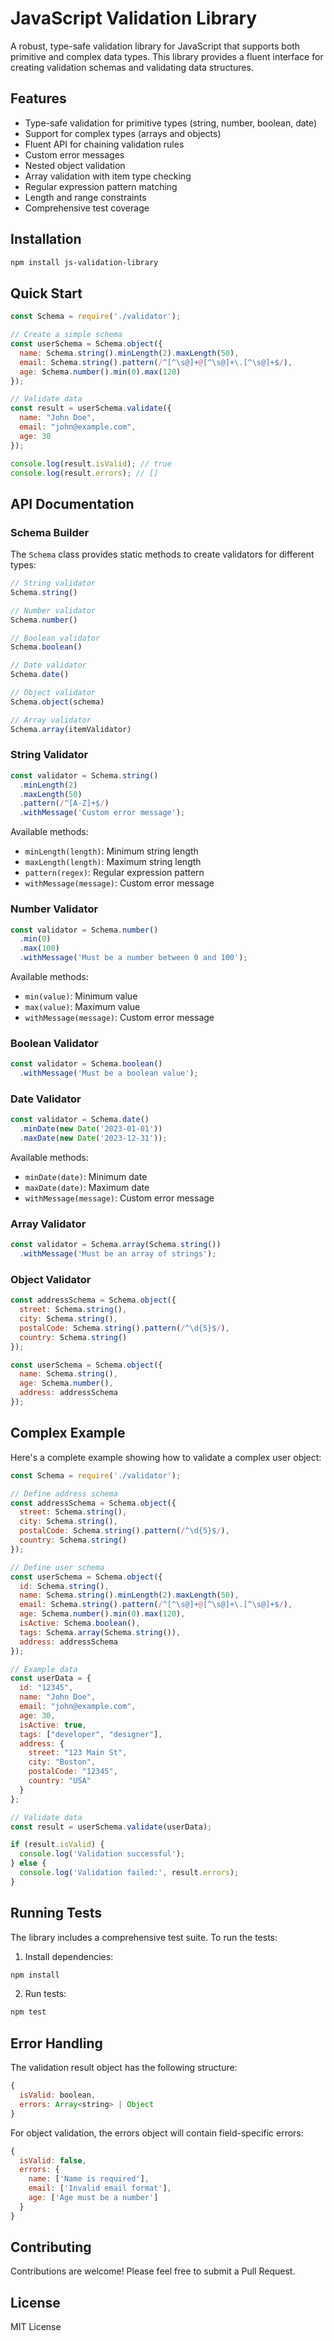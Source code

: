 # JavaScript Validation Library

A robust, type-safe validation library for JavaScript that supports both primitive and complex data types. This library provides a fluent interface for creating validation schemas and validating data structures.

## Features

- Type-safe validation for primitive types (string, number, boolean, date)
- Support for complex types (arrays and objects)
- Fluent API for chaining validation rules
- Custom error messages
- Nested object validation
- Array validation with item type checking
- Regular expression pattern matching
- Length and range constraints
- Comprehensive test coverage

## Installation

```bash
npm install js-validation-library
```

## Quick Start

```javascript
const Schema = require('./validator');

// Create a simple schema
const userSchema = Schema.object({
  name: Schema.string().minLength(2).maxLength(50),
  email: Schema.string().pattern(/^[^\s@]+@[^\s@]+\.[^\s@]+$/),
  age: Schema.number().min(0).max(120)
});

// Validate data
const result = userSchema.validate({
  name: "John Doe",
  email: "john@example.com",
  age: 30
});

console.log(result.isValid); // true
console.log(result.errors); // []
```

## API Documentation

### Schema Builder

The `Schema` class provides static methods to create validators for different types:

```javascript
// String validator
Schema.string()

// Number validator
Schema.number()

// Boolean validator
Schema.boolean()

// Date validator
Schema.date()

// Object validator
Schema.object(schema)

// Array validator
Schema.array(itemValidator)
```

### String Validator

```javascript
const validator = Schema.string()
  .minLength(2)
  .maxLength(50)
  .pattern(/^[A-Z]+$/)
  .withMessage('Custom error message');
```

Available methods:
- `minLength(length)`: Minimum string length
- `maxLength(length)`: Maximum string length
- `pattern(regex)`: Regular expression pattern
- `withMessage(message)`: Custom error message

### Number Validator

```javascript
const validator = Schema.number()
  .min(0)
  .max(100)
  .withMessage('Must be a number between 0 and 100');
```

Available methods:
- `min(value)`: Minimum value
- `max(value)`: Maximum value
- `withMessage(message)`: Custom error message

### Boolean Validator

```javascript
const validator = Schema.boolean()
  .withMessage('Must be a boolean value');
```

### Date Validator

```javascript
const validator = Schema.date()
  .minDate(new Date('2023-01-01'))
  .maxDate(new Date('2023-12-31'));
```

Available methods:
- `minDate(date)`: Minimum date
- `maxDate(date)`: Maximum date
- `withMessage(message)`: Custom error message

### Array Validator

```javascript
const validator = Schema.array(Schema.string())
  .withMessage('Must be an array of strings');
```

### Object Validator

```javascript
const addressSchema = Schema.object({
  street: Schema.string(),
  city: Schema.string(),
  postalCode: Schema.string().pattern(/^\d{5}$/),
  country: Schema.string()
});

const userSchema = Schema.object({
  name: Schema.string(),
  age: Schema.number(),
  address: addressSchema
});
```

## Complex Example

Here's a complete example showing how to validate a complex user object:

```javascript
const Schema = require('./validator');

// Define address schema
const addressSchema = Schema.object({
  street: Schema.string(),
  city: Schema.string(),
  postalCode: Schema.string().pattern(/^\d{5}$/),
  country: Schema.string()
});

// Define user schema
const userSchema = Schema.object({
  id: Schema.string(),
  name: Schema.string().minLength(2).maxLength(50),
  email: Schema.string().pattern(/^[^\s@]+@[^\s@]+\.[^\s@]+$/),
  age: Schema.number().min(0).max(120),
  isActive: Schema.boolean(),
  tags: Schema.array(Schema.string()),
  address: addressSchema
});

// Example data
const userData = {
  id: "12345",
  name: "John Doe",
  email: "john@example.com",
  age: 30,
  isActive: true,
  tags: ["developer", "designer"],
  address: {
    street: "123 Main St",
    city: "Boston",
    postalCode: "12345",
    country: "USA"
  }
};

// Validate data
const result = userSchema.validate(userData);

if (result.isValid) {
  console.log('Validation successful');
} else {
  console.log('Validation failed:', result.errors);
}
```

## Running Tests

The library includes a comprehensive test suite. To run the tests:

1. Install dependencies:
```bash
npm install
```

2. Run tests:
```bash
npm test
```

## Error Handling

The validation result object has the following structure:

```javascript
{
  isValid: boolean,
  errors: Array<string> | Object
}
```

For object validation, the errors object will contain field-specific errors:

```javascript
{
  isValid: false,
  errors: {
    name: ['Name is required'],
    email: ['Invalid email format'],
    age: ['Age must be a number']
  }
}
```

## Contributing

Contributions are welcome! Please feel free to submit a Pull Request.

## License

MIT License 
